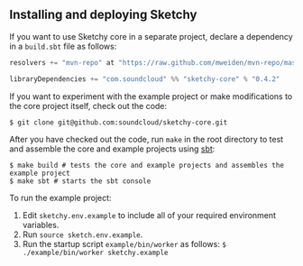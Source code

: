 ## Installing and deploying Sketchy

If you want to use Sketchy core in a separate project, declare a dependency in
a `build.sbt` file as follows:
```scala
resolvers += "mvn-repo" at "https://raw.github.com/mweiden/mvn-repo/master/releases"

libraryDependencies += "com.soundcloud" %% "sketchy-core" % "0.4.2"
```
If you want to experiment with the example project or make modifications to the core
project itself, check out the code:
```
$ git clone git@github.com:soundcloud/sketchy-core.git
```
After you have checked out the code, run `make` in the root directory to test and
assemble the core and example projects using [sbt](http://www.scala-sbt.org):
```
$ make build # tests the core and example projects and assembles the example project
$ make sbt # starts the sbt console
```
To run the example project:

1. Edit `sketchy.env.example` to include all of your required environment variables.
2. Run `source sketch.env.example`.
3. Run the startup script `example/bin/worker` as follows: `$ ./example/bin/worker sketchy.example`
